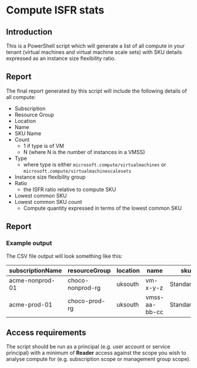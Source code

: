 # Compute ISFR stats

## Introduction

This is a PowerShell script which will generate a list of all compute in your tenant (virtual machines and virtual machine scale sets) with SKU details expressed as an instance size flexibility ratio.

## Report

The final report generated by this script will include the following details of all compute:

- Subscription
- Resource Group
- Location
- Name
- SKU Name
- Count
    - 1 if type is of VM
    - N (where N is the number of instances in a VMSS)
- Type
    - where type is either `microsoft.compute/virtualmachines` or `microsoft.compute/virtualmachinescalesets`
- Instance size flexibility group
- Ratio
    - the ISFR ratio relative to compute SKU
- Lowest common SKU
- Lowest common SKU count
    - Compute quantity expressed in terms of the lowest common SKU

## Report

### Example output

The CSV file output will look something like this:

| subscriptionName | resourceGroup    | location | name          | skuName         | count | type                                      | InstanceSizeFlexibilityGroup | Ratio | LowestCommonSku | LowestCommonSkuCount |
|------------------|------------------|----------|---------------|-----------------|-------|-------------------------------------------|------------------------------|-------|-----------------|----------------------|
| acme-nonprod-01  | choco-nonprod-rg | uksouth  | vm-x-y-z      | Standard_E8s_v5 | 1     | microsoft.compute/virtualmachines         | Esv5 Series                  | 4     | Standard_E2s_v5 | 4                    |
| acme-prod-01     | choco-prod-rg    | uksouth  | vmss-aa-bb-cc | Standard_D8d_v5 | 99    | microsoft.compute/virtualmachinescalesets | Ddv5 Series                  | 4     | Standard_D2d_v5 | 396                  |

## Access requirements

The script should be run as a principal (e.g. user account or service principal) with a minimum of **Reader** access against the scope you wish to analyse compute for (e.g. subscription scope or management group scope).

